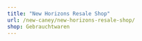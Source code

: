 ```yaml
---
title: "New Horizons Resale Shop"
url: /new-caney/new-horizons-resale-shop/
shop: Gebrauchtwaren
---
```

